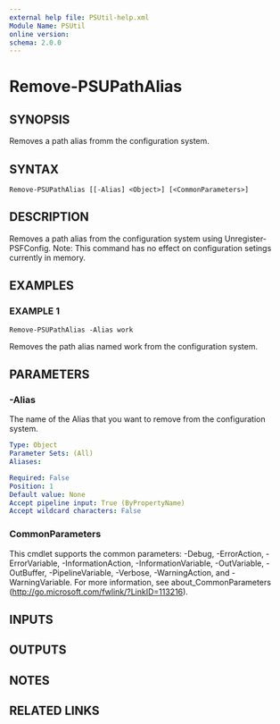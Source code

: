 ```yaml
---
external help file: PSUtil-help.xml
Module Name: PSUtil
online version:
schema: 2.0.0
---
```


# Remove-PSUPathAlias

## SYNOPSIS
Removes a path alias fromm the configuration system.

## SYNTAX

```
Remove-PSUPathAlias [[-Alias] <Object>] [<CommonParameters>]
```

## DESCRIPTION
Removes a path alias from the configuration system using Unregister-PSFConfig.
Note: This command has no effect on configuration setings currently in memory.

## EXAMPLES

### EXAMPLE 1
```
Remove-PSUPathAlias -Alias work
```

Removes the path alias named work from the configuration system.

## PARAMETERS

### -Alias
The name of the Alias that you want to remove from the configuration system.

```yaml
Type: Object
Parameter Sets: (All)
Aliases:

Required: False
Position: 1
Default value: None
Accept pipeline input: True (ByPropertyName)
Accept wildcard characters: False
```

### CommonParameters
This cmdlet supports the common parameters: -Debug, -ErrorAction, -ErrorVariable, -InformationAction, -InformationVariable, -OutVariable, -OutBuffer, -PipelineVariable, -Verbose, -WarningAction, and -WarningVariable.
For more information, see about_CommonParameters (http://go.microsoft.com/fwlink/?LinkID=113216).

## INPUTS

## OUTPUTS

## NOTES

## RELATED LINKS
